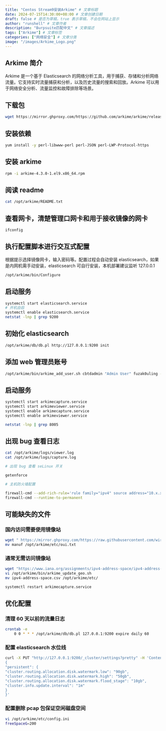```yaml
---
title: "Centos Stream9安装Arkime" # 文章标题
date: 2024-07-15T14:30:00+08:00 # 文章创建日期
draft: false # 是否为草稿，true 表示草稿，不会在网站上显示
author: "runshell" # 文章作者
description: "Burpsuite匹配中文" # 文章描述
tags: ["Arkime"] # 文章标签
categories: ["网络安全"] # 文章分类
image: "/images/Arkime_Logo.png"
---
```


## Arkime 简介

Arkime 是一个基于 Elasticsearch 的网络分析工具，用于捕获、存储和分析网络流量。它支持实时流量捕获和分析，以及历史流量的搜索和回放。Arkime 可以用于网络安全分析、流量监控和故障排除等场景。

## 下载包

```bash
wget https://mirror.ghproxy.com/https://github.com/arkime/arkime/releases/download/v4.3.0/arkime-4.3.0-1.el9.x86_64.rpm
```

## 安装依赖

```bash
yum install -y perl-libwww-perl perl-JSON perl-LWP-Protocol-https
```

## 安装 arkime

```bash
rpm -i arkime-4.3.0-1.el9.x86_64.rpm
```

## 阅读 readme

```bash
cat /opt/arkime/README.txt
```

## 查看网卡，清楚管理口网卡和用于接收镜像的网卡

```bash
ifconfig
```

## 执行配置脚本进行交互式配置

根据提示选择镜像网卡，输入密码等。配置过程会自动安装 elasticsearch，如果是内网机需手动安装，elasticsearch 可自行安装，本机部署建议监听 127.0.0.1

```bash
/opt/arkime/bin/Configure
```

## 启动服务

```bash
systemctl start elasticsearch.service
# 开机自启
systemctl enable elasticsearch.service
netstat -lnp | grep 9200
```

## 初始化 elasticsearch

```bash
/opt/arkime/db/db.pl http://127.0.0.1:9200 init
```

## 添加 web 管理员账号

```bash
/opt/arkime/bin/arkime_add_user.sh cbtdadmin "Admin User" fuzak0uling --admin
```

## 启动服务

```bash
systemctl start arkimecapture.service
systemctl start arkimeviewer.service
systemctl enable arkimecapture.service
systemctl enable arkimeviewer.service

netstat -lnp | grep 8005
```

## 出现 bug 查看日志

```bash
cat /opt/arkime/logs/viewer.log
cat /opt/arkime/logs/capture.log

# 出现 bug 查看 seLinux 开关

getenforce

# 主机防火墙配置

firewall-cmd --add-rich-rule='rule family="ipv4" source address="10.x.x.x" port port=8005 protocol="tcp" accept'
firewall-cmd --runtime-to-permanent
```

## 可能缺失的文件

### 国内访问需要使用镜像站

```bash
wget " https://mirror.ghproxy.com/https://raw.githubusercontent.com/wireshark/wireshark/master/manuf"
mv manuf /opt/arkime/etc/oui.txt
```

### 通常无需访问镜像站

```bash
wget "https://www.iana.org/assignments/ipv4-address-space/ipv4-address-space.csv"
vi /opt/arkime/bin/arkime_update_geo.sh
mv ipv4-address-space.csv /opt/arkime/etc/

systemctl restart arkimecapture.service
```

## 优化配置

### 清理 60 天以前的流量日志

```bash
crontab -e
    0 0 * * * /opt/arkime/db/db.pl 127.0.0.1:9200 expire daily 60
```

### 配置 elasticsearch 水位线

```bash
curl -X PUT "http://127.0.0.1:9200/_cluster/settings?pretty" -H 'Content-Type: application/json' -d'
{
"persistent": {
"cluster.routing.allocation.disk.watermark.low": "90gb",
"cluster.routing.allocation.disk.watermark.high": "50gb",
"cluster.routing.allocation.disk.watermark.flood_stage": "10gb",
"cluster.info.update.interval": "1m"
}
}'
```

### 配置删除 pcap 包保证空闲磁盘空间

```bash
vi /opt/arkime/etc/config.ini
freeSpaceG=200
```
